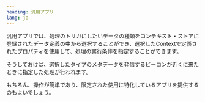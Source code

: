 ```yaml
---
heading: 汎用アプリ
lang: ja
---
```


汎用アプリでは、処理のトリガにしたいデータの種類をコンテキスト・ストアに登録されたデータ定義の中から選択することができ、選択したContextで定義されたプロパティを使用して、処理の実行条件を指定することができます。

そうしておけば、選択したタイプのメタデータを発信するビーコンが近くに来たときに指定した処理が行われます。

もちろん、操作が簡単であり、限定された使用に特化しているアプリを提供するのもよいでしょう。
